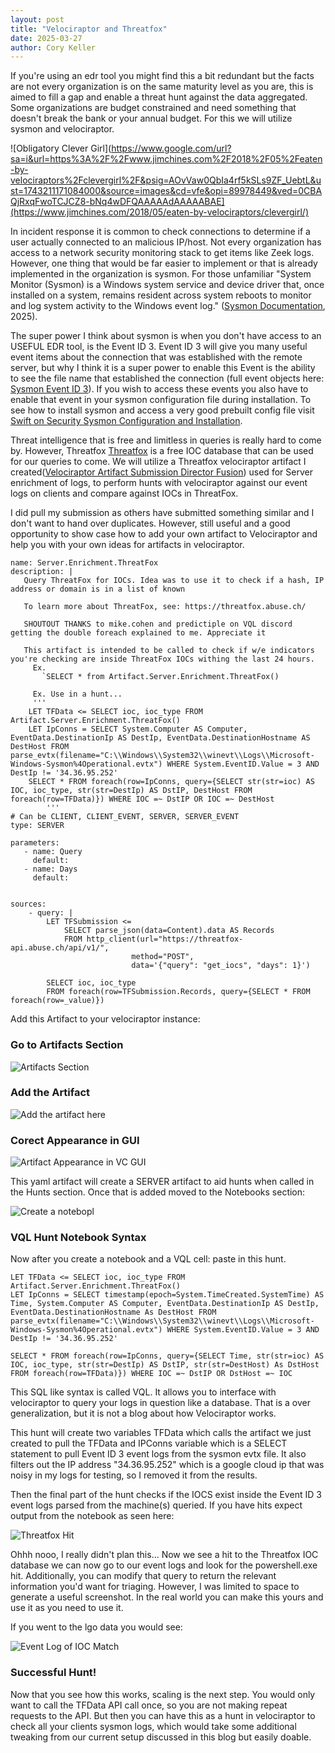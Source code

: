 ```yaml
---
layout: post
title: "Velociraptor and Threatfox"
date: 2025-03-27
author: Cory Keller
---
```


If you're using an edr tool you might find this a bit redundant but the facts are not every organization is on the same maturity level as you are, this is aimed to fill a gap and enable a threat hunt against the data aggregated. Some organizations are budget constrained and need something that doesn't break the bank or your annual budget. For this we will utilize sysmon and velociraptor. 

![Obligatory Clever Girl](https://www.google.com/url?sa=i&url=https%3A%2F%2Fwww.jimchines.com%2F2018%2F05%2Featen-by-velociraptors%2Fclevergirl%2F&psig=AOvVaw0QbIa4rf5kSLs9ZF_UebtL&ust=1743211171084000&source=images&cd=vfe&opi=89978449&ved=0CBAQjRxqFwoTCJCZ8-bNq4wDFQAAAAAdAAAAABAE](https://www.jimchines.com/2018/05/eaten-by-velociraptors/clevergirl/)

In incident response it is common to check connections to determine if a user actually connected to an malicious IP/host. Not every organization has access to a network security monitoring stack to get items like Zeek logs. However, one thing that would be far easier to implement or that is already implemented in the organization is sysmon. For those unfamiliar "System Monitor (Sysmon) is a Windows system service and device driver that, once installed on a system, remains resident across system reboots to monitor and log system activity to the Windows event log." ([Sysmon Documentation][sysmon-docs], 2025). 

The super power I think about sysmon is when you don't have access to an USEFUL EDR tool, is the Event ID 3. Event ID 3 will give you many useful event items about the connection that was established with the remote server, but why I think it is a super power to enable this Event is the ability to see the file name that established the connection (full event objects here: [Sysmon Event ID 3][event-id-3]). If you wish to access these events you also have to enable that event in your sysmon configuration file during installation. To see how to install sysmon and access a very good prebuilt config file visit [Swift on Security Sysmon Configuration and Installation][swift-config].

Threat intelligence that is free and limitless in queries is really hard to come by. However, Threatfox [Threatfox][threatfox] is a free IOC database that can be used for our queries to come. We will utilize a Threatfox velociraptor artifact I created([Velociraptor Artifact Submission Director Fusion][dfusion-tf]) used for Server enrichment of logs, to perform hunts with velociraptor against our event logs on clients and compare against IOCs in ThreatFox. 

I did pull my submission as others have submitted something similar and I don't want to hand over duplicates. However, still useful and a good opportunity to show case how to add your own artifact to Velociraptor and help you with your own ideas for artifacts in velociraptor.

```
name: Server.Enrichment.ThreatFox
description: |
   Query ThreatFox for IOCs. Idea was to use it to check if a hash, IP address or domain is in a list of known
   
   To learn more about ThreatFox, see: https://threatfox.abuse.ch/
   
   SHOUTOUT THANKS to mike.cohen and predictiple on VQL discord getting the double foreach explained to me. Appreciate it
   
   This artifact is intended to be called to check if w/e indicators you're checking are inside ThreatFox IOCs withing the last 24 hours. 
     Ex.
       `SELECT * from Artifact.Server.Enrichment.ThreatFox()
       
     Ex. Use in a hunt...
     '''
    LET TFData <= SELECT ioc, ioc_type FROM Artifact.Server.Enrichment.ThreatFox()
    LET IpConns = SELECT System.Computer AS Computer, EventData.DestinationIp AS DestIp, EventData.DestinationHostname AS DestHost FROM parse_evtx(filename="C:\\Windows\\System32\\winevt\\Logs\\Microsoft-Windows-Sysmon%4Operational.evtx") WHERE System.EventID.Value = 3 AND DestIp != '34.36.95.252'
    SELECT * FROM foreach(row=IpConns, query={SELECT str(str=ioc) AS IOC, ioc_type, str(str=DestIp) AS DstIP, DestHost FROM foreach(row=TFData)}) WHERE IOC =~ DstIP OR IOC =~ DestHost
        '''
# Can be CLIENT, CLIENT_EVENT, SERVER, SERVER_EVENT
type: SERVER

parameters:
   - name: Query
     default:
   - name: Days
     default:


sources:
    - query: |
        LET TFSubmission <= 
            SELECT parse_json(data=Content).data AS Records
            FROM http_client(url="https://threatfox-api.abuse.ch/api/v1/",
                           method="POST",
                           data='{"query": "get_iocs", "days": 1}')
        
        SELECT ioc, ioc_type
        FROM foreach(row=TFSubmission.Records, query={SELECT * FROM foreach(row=_value)})
```

Add this Artifact to your velociraptor instance:

### Go to Artifacts Section

![Artifacts Section](DFBlog/assets/images/view-artifacts.png)

### Add the Artifact

![Add the artifact here](DFBlog/assets/images/addartifact.png)

### Corect Appearance in GUI

![Artifact Appearance in VC GUI](DFBlog/assets/images/threatfox-artifact.png)

This yaml artifact will create a SERVER artifact to aid hunts when called in the Hunts section. Once that is added moved to the Notebooks section:

![Create a notebopl ](DFBlog/assets/images/vc-notebooks.png)

### VQL Hunt Notebook Syntax

Now after you create a notebook and a VQL cell: paste in this hunt.

```
LET TFData <= SELECT ioc, ioc_type FROM Artifact.Server.Enrichment.ThreatFox()
LET IpConns = SELECT timestamp(epoch=System.TimeCreated.SystemTime) AS Time, System.Computer AS Computer, EventData.DestinationIp AS DestIp, EventData.DestinationHostname As DestHost FROM parse_evtx(filename="C:\\Windows\\System32\\winevt\\Logs\\Microsoft-Windows-Sysmon%4Operational.evtx") WHERE System.EventID.Value = 3 AND DestIp != '34.36.95.252' 

SELECT * FROM foreach(row=IpConns, query={SELECT Time, str(str=ioc) AS IOC, ioc_type, str(str=DestIp) AS DstIP, str(str=DestHost) As DstHost FROM foreach(row=TFData)}) WHERE IOC =~ DstIP OR DstHost =~ IOC
```

This SQL like syntax is called VQL. It allows you to interface with velociraptor to query your logs in question like a database. That is a over generalization, but it is not a blog about how Velociraptor works. 

This hunt will create two variables TFData which calls the artifact we just created to pull the TFData and IPConns variable which is a SELECT statement to pull Event ID 3 event logs from the sysmon evtx file. It also filters out the IP address "34.36.95.252" which is a google cloud ip that was noisy in my logs for testing, so I removed it from the results.

Then the final part of the hunt checks if the IOCS exist inside the Event ID 3 event logs parsed from the machine(s) queried. If you have hits expect output from the notebook as seen here:

![Threatfox Hit](DFBlog/assets/images/threatfox-hit.png)

Ohhh nooo, I really didn't plan this... Now we see a hit to the Threatfox IOC database we can now go to our event logs and look for the powershell.exe hit. Additionally, you can modify that query to return the relevant information you'd want for triaging. However, I was limited to space to generate a useful screenshot. In the real world you can make this yours and use it as you need to use it. 

If you went to the lgo data you would see:

![Event Log of IOC Match](DFBlog/assets/images/eventlogdata.png)

### Successful Hunt!

Now that you see how this works, scaling is the next step. You would only want to call the TFData API call once, so you are not making repeat requests to the API. But then you can have this as a hunt in velociraptor to check all your clients sysmon logs, which would take some additional tweaking from our current setup discussed in this blog but easily doable. 

[sysmon-docs]: https://learn.microsoft.com/en-us/sysinternals/downloads/sysmon
[event-id-3]: https://www.ultimatewindowssecurity.com/securitylog/encyclopedia/event.aspx?source=Sysmon&eventID=3
[swift-config]:https://github.com/SwiftOnSecurity/sysmon-config
[velociraptor]: https://docs.velociraptor.app/
[threatfox]: https://threatfox.abuse.ch/browse/
[dfusion-tf]: https://github.com/Velocidex/velociraptor-docs/pull/806/commits/04a11ec401203729fb989e3c6dc9556245818571

